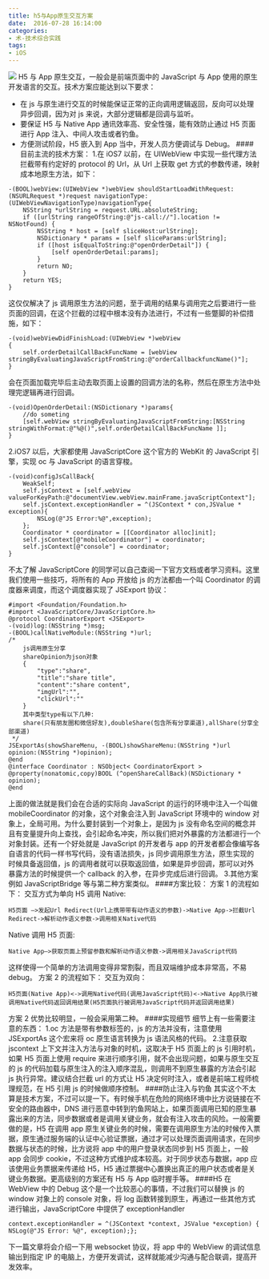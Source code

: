 ```yaml
---
title: h5与App原生交互方案
date:  2016-07-28 16:14:00
categories:
- 术-技术综合实践
tags:
- iOS
---
```


![](http://upload-images.jianshu.io/upload_images/24274-26189a57b4481111.jpg?imageMogr2/auto-orient/strip%7CimageView2/2/w/1240)
H5 与 App 原生交互，一般会是前端页面中的 JavaScript 与 App 使用的原生开发语言的交互。技术方案应能达到以下要求：

- 在 js 与原生进行交互的时候能保证正常的正向调用逻辑返回，反向可以处理异步回调，因为对 js 来说，大部分逻辑都是回调与监听。
- 要保证 H5 与 Native App 通讯效率高、安全性强，能有效防止通过 H5 页面进行 App 注入、中间人攻击或者钓鱼。
- 方便测试阶段，H5 嵌入到 App 当中，开发人员方便调试与 Debug。 ####目前主流的技术方案： 1.在 iOS7 以前，在 UIWebView 中实现一些代理方法拦截带有约定好的 protocol 的 Url，从 Url 上获取 get 方式的参数传递，映射成本地原生方法，如下：

```
-(BOOL)webView:(UIWebView *)webView shouldStartLoadWithRequest:(NSURLRequest *)request navigationType:(UIWebViewNavigationType)navigationType{
    NSString *urlString = request.URL.absoluteString;
    if ([urlString rangeOfString:@"js-call://"].location != NSNotFound) {
        NSString * host = [self sliceHost:urlString];
        NSDictionary * params = [self sliceParams:urlString];
        if ([host isEqualToString:@"openOrderDetail"]) {
            [self openOrderDetail:params];
        }
        return NO;
    }
    return YES;
}
```

这仅仅解决了 js 调用原生方法的问题，至于调用的结果与调用完之后要进行一些页面的回调，在这个拦截的过程中根本没有办法进行，不过有一些蹩脚的补偿措施，如下：

```
-(void)webViewDidFinishLoad:(UIWebView *)webView
{
    self.orderDetailCallBackFuncName = [webView stringByEvaluatingJavaScriptFromString:@"orderCallbackfuncName()"];
}
```

会在页面加载完毕后主动去取页面上设置的回调方法的名称，然后在原生方法中处理完逻辑再进行回调。

```
-(void)OpenOrderDetail:(NSDictionary *)params{
    //do someting
    [self.webView stringByEvaluatingJavaScriptFromString:[NSString stringWithFormat:@"%@()",self.orderDetailCallBackFuncName ]];
}
```

2.iOS7 以后，大家都使用 JavaScriptCore 这个官方的 WebKit 的 JavaScript 引擎，实现 oc 与 JavaScript 的语言穿梭。

```
-(void)configJsCallBack{
    WeakSelf;
    self.jsContext = [self.webView valueForKeyPath:@"documentView.webView.mainFrame.javaScriptContext"];
    self.jsContext.exceptionHandler = ^(JSContext * con,JSValue * exception){
        NSLog(@"JS Error:%@",exception);
    };
    Coordinator * coordinator = [[Coordinator alloc]init];
    self.jsContext[@"mobileCoordinator"] = coordinator;
    self.jsContext[@"console"] = coordinator;
}
```

不太了解 JavaScriptCore 的同学可以自己查阅一下官方文档或者学习资料。这里我们使用一些技巧，将所有的 App 开放给 js 的方法都由一个叫 Coordinator 的调度器来调度，而这个调度器实现了 JSExport 协议：

```
#import <Foundation/Foundation.h>
#import <JavaScriptCore/JavaScriptCore.h>
@protocol CoordinatorExport <JSExport>
-(void)log:(NSString *)msg;
-(BOOL)callNativeModule:(NSString *)url;
/*
    js调用原生分享
    shareOpinion为json对象
    {
        "type":"share",
        "title":"share title",
        "content":"share content",
        "imgUrl":"",
        "clickUrl":""
    }
    其中类型type有以下几种:
    share(只有朋友圈和微信好友),doubleShare(包含所有分享渠道),allShare(分享全部渠道)
 */
JSExportAs(showShareMenu, -(BOOL)showShareMenu:(NSString *)url opinion:(NSString *)opinion);
@end
@interface Coordinator : NSObject< CoordinatorExport >
@property(nonatomic,copy)BOOL (^openShareCallBack)(NSDictionary * opinion);
@end
```

上面的做法就是我们会在合适的实际向 JavaScript 的运行的环境中注入一个叫做 mobileCoordinator 的对象，这个对象会注入到 JavaScript 环境中的 window 对象上，全局可用。为什么要封装到一个对象上，是因为 js 没有命名空间的概念并且有变量提升向上查找，会引起命名冲突，所以我们把对外暴露的方法都进行一个对象封装。还有一个好处就是 JavaScript 的开发者与 app 的开发者都会像编写各自语言的代码一样书写代码，没有语法损失，js 同步调用原生方法，原生实现的时候具备返回值，js 的调用者就可以获取返回值，如果是异步回调，那可以对外暴露方法的时候提供一个 callback 的入参，在异步完成后进行回调。 3.其他方案例如 JavaScriptBridge 等与第二种方案类似。 ####方案比较：
方案 1 的流程如下：
交互方式为单向
H5 调用 Native:

```
H5页面 —>发起Url Redirect(Url上携带带有动作语义的参数)->Native App->拦截Url Redirect->解析动作语义参数->调用相关Native代码
```

Native 调用 H5 页面:

```
Native App—>获取页面上预留参数和解析动作语义参数->调用相关JavaScript代码
```

这样使得一个简单的方法调用变得非常割裂，而且双端维护成本非常高，不易 debug。
方案 2 的流程如下：
交互为双向：

```
H5页面(Native App)<->调用Native代码(调用JavaScript代码)<->Native App执行被调用Native代码返回调用结果(H5页面执行被调用JavaScript代码并返回调用结果)
```

方案 2 优势比较明显，一般会采用第二种。 ####实现细节
细节上有一些需要注意的东西：
1.oc 方法是带有参数标签的，js 的方法并没有，注意使用 JSExportAs 这个宏来将 oc 原生语言转换为 js 语法风格的代码。 2.注意获取 jscontext 上下文并注入方法与对象的时机，这取决于 H5 页面上的 js 引用时机，如果 H5 页面上使用 require 来进行顺序引用，就不会出现问题，如果与原生交互的 js 的代码加载与原生注入的注入顺序混乱，则调用不到原生暴露的方法会引起 js 执行异常。建议结合拦截 url 的方式让 H5 决定何时注入，或者是前端工程师梳理规范，在 H5 引用 js 的时候做顺序控制。 ####防止注入与钓鱼
其实这个不太算是技术方案，不过可以提一下。有时候手机在危险的网络环境中比方说链接在不安全的路由器中，DNS 进行恶意中转到钓鱼网站上，如果页面调用已知的原生暴露出来的方法，同步数据或者是调用关键业务，就会有注入攻击的风险。一般需要做的是，H5 在调用 app 原生关键业务的时候，需要在调用原生方法的时候传入票据，原生通过服务端的认证中心验证票据，通过才可以处理页面调用请求，在同步数据与状态的时候，比方说将 app 中的用户登录状态同步到 H5 页面上，一般 app 会同步 cookie，不过这种方式维护成本较高。对于同步状态与数据，app 应该使用业务票据来传递给 H5，H5 通过票据中心置换出真正的用户状态或者是关键业务数据。更高级别的方案还有 H5 与 App 临时握手等。
####H5 在 WebView 中的 Debug
这个是一个比较恶心的事情，不过我们可以替换 js 的 window 对象上的 console 对象，将 log 函数转接到原生，再通过一些其他方式进行输出，JavaScriptCore 中提供了 exceptionHandler

```
context.exceptionHandler = ^(JSContext *context, JSValue *exception) { NSLog(@"JS Error: %@", exception);};
```

下一篇文章将会介绍一下用 websocket 协议，将 app 中的 WebView 的调试信息输出到指定 IP 的电脑上，方便开发调试，这样就能减少沟通与配合联调，提高开发效率。
